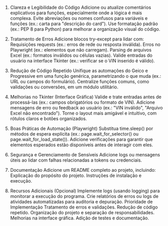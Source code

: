 1. Clareza e Legibilidade do Código
Adicione ou atualize comentários explicativos para funções, especialmente onde a lógica é mais complexa.
Evite abreviações ou nomes confusos para variáveis e funções (ex.: carta para "descrição do card").
Use formatação padrão (ex.: PEP 8 para Python) para melhorar a organização visual do código.


2. Tratamento de Erros
Adicione blocos try-except para lidar com:
Requisições requests (ex.: erros de rede ou resposta inválida).
Erros no Playwright (ex.: elementos que não carregam).
Parsing de arquivos Excel (ex.: formatos inválidos ou células vazias).
Valide entradas do usuário na interface Tkinter (ex.: verificar se o VIN inserido é válido).


3. Redução de Código Repetido
Unifique as automações do Geico e Progressive em uma função genérica, parametrizando o que muda (ex.: URL ou campos do formulário).
Centralize funções comuns, como validações ou conversões, em um módulo utilitário.


5. Melhorias no Tkinter (Interface Gráfica)
Valide e trate entradas antes de processá-las (ex.: campos obrigatórios ou formato de VIN).
Adicione mensagens de erro ou feedback ao usuário (ex.: "VIN inválido", "Arquivo Excel não encontrado").
Torne o layout mais amigável e intuitivo, com rótulos claros e botões organizados.



6. Boas Práticas de Automação (Playwright)
Substitua time.sleep() por métodos de espera explícita (ex.: page.wait_for_selector() ou page.wait_for_load_state()).
Adicione verificações para garantir que elementos esperados estão disponíveis antes de interagir com eles.



7. Segurança e Gerenciamento de Sensíveis
Adicione logs ou mensagens úteis ao lidar com falhas relacionadas a tokens ou credenciais.

9. Documentação
Adicione um README completo ao projeto, incluindo:
Explicação do propósito do projeto.
Instruções de instalação e execução.

10. Recursos Adicionais (Opcional)
Implemente logs (usando logging) para monitorar a execução do programa.
Crie relatórios de erros ou logs de atividades automatizadas para auditoria e depuração.
Prioridade de Implementação
Tratamento de erros e validações.
Redução de código repetido.
Organização do projeto e separação de responsabilidades.
Melhorias na interface gráfica.
Adição de testes e documentação.